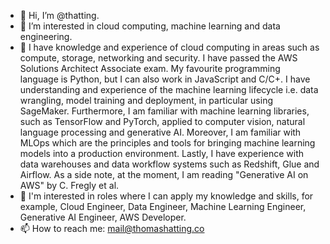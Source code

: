 - 👋 Hi, I’m @thatting.
- 👀 I’m interested in cloud computing, machine learning and data engineering. 
- 🌱  I have knowledge and experience of cloud computing in areas such as compute, storage, networking and security. I have passed the AWS Solutions Architect Associate exam. My favourite programming language is Python, but I can also work in JavaScript and C/C+. I have understanding and experience of the machine learning lifecycle i.e. data wrangling, model training and deployment, in particular using SageMaker. Furthermore, I am familiar with machine learning libraries, such as TensorFlow and PyTorch, applied to computer vision, natural language processing and generative AI. Moreover, I am familiar with MLOps which are the principles and tools for bringing machine learning models into a production environment. Lastly, I have experience with data warehouses and data workflow systems such as Redshift, Glue and Airflow. As a side note, at the moment, I am reading "Generative AI on AWS" by C. Fregly et al. 
- 💞️ I'm interested in roles where I can apply my knowledge and skills, for example, Cloud Engineer, Data Engineer, Machine Learning Engineer, Generative AI Engineer, AWS Developer. 
- 📫 How to reach me: mail@thomashatting.co

<!---
thatting/thatting is a ✨ special ✨ repository because its `README.md` (this file) appears on your GitHub profile.
You can click the Preview link to take a look at your changes.
--->
